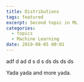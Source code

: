 ```yaml
---
title: Distributions
tags: featured
excerpt: Second topic in ML
categories:
  - topics
  - Machine Learning
date: 2019-08-05 00:01
---
```




adf
d
ad
d
s
d
s
ds
ds
ds
ds

Yada yada and more yada.
